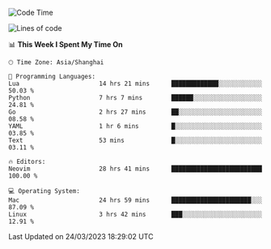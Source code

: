 <!--START_SECTION:waka-->
![Code Time](http://img.shields.io/badge/Code%20Time-1%2C243%20hrs%2027%20mins-blue)

![Lines of code](https://img.shields.io/badge/From%20Hello%20World%20I%27ve%20Written-107.0%20thousand%20lines%20of%20code-blue)

📊 **This Week I Spent My Time On** 

```text
🕑︎ Time Zone: Asia/Shanghai

💬 Programming Languages: 
Lua                      14 hrs 21 mins      █████████████░░░░░░░░░░░░   50.03 % 
Python                   7 hrs 7 mins        ██████░░░░░░░░░░░░░░░░░░░   24.81 % 
Go                       2 hrs 27 mins       ██░░░░░░░░░░░░░░░░░░░░░░░   08.58 % 
YAML                     1 hr 6 mins         █░░░░░░░░░░░░░░░░░░░░░░░░   03.85 % 
Text                     53 mins             █░░░░░░░░░░░░░░░░░░░░░░░░   03.11 % 

🔥 Editors: 
Neovim                   28 hrs 41 mins      █████████████████████████   100.00 % 

💻 Operating System: 
Mac                      24 hrs 59 mins      ██████████████████████░░░   87.09 % 
Linux                    3 hrs 42 mins       ███░░░░░░░░░░░░░░░░░░░░░░   12.91 % 
```


 Last Updated on 24/03/2023 18:29:02 UTC
<!--END_SECTION:waka-->
